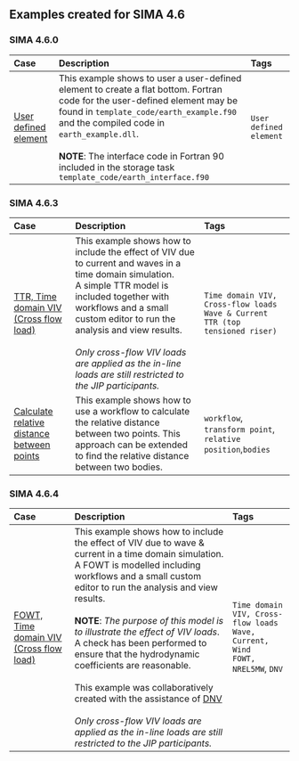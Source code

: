 ## Examples created for SIMA 4.6
  
###  SIMA 4.6.0

| Case | Description    |Tags|
|:---|:---|:---|
| [User defined element](CatenaryRiser_userdefined_element.stask)| This example shows to user a user-defined element to create a flat bottom. Fortran code for the user-defined element may be found in `template_code/earth_example.f90` and the compiled code in `earth_example.dll`. <br /> <br /> **NOTE**:  The interface code in Fortran 90 included in the storage task `template_code/earth_interface.f90` |`User defined element`|

### SIMA 4.6.3

| Case | Description    |Tags|
|:---|:---|:---|
| [TTR, Time domain VIV (Cross flow load)](sima463_example_ttr500m.stask)| This example shows how to include the effect of VIV due to current and waves in a time domain simulation. <br />A simple TTR model is included together with workflows and a small custom editor to run the analysis and view results.<br /> <br /> *Only cross-flow VIV loads are applied as the in-line loads are still restricted to the JIP participants.* |`Time domain VIV, Cross-flow loads` <br /> `Wave & Current` <br /> `TTR (top tensioned riser)`|
| [Calculate relative distance between points](sima463_Calculate_relative_distance_between_points.stask)|This example shows how to use a workflow to calculate the relative distance between two points. This approach can be extended to find the relative distance between two bodies. | `workflow`, `transform point`, `relative position`,`bodies` 


### SIMA 4.6.4

| Case | Description    |Tags|
|:---|:---|:---|
| [FOWT, Time domain VIV (Cross flow load)](sima464_Spar_OWT_DNV.stask)| This example shows how to include the effect of VIV due to wave & current in a time domain simulation. <br/>A FOWT is modelled including workflows and a small custom editor to run the analysis and view results. <br/><br/>**NOTE**: _The purpose of this model is to illustrate the effect of VIV loads_. A check has been performed to ensure that the hydrodynamic coefficients are reasonable. <br /> <br />This example was collaboratively created with the assistance of [DNV](https://www.dnv.com/services/marine-operations-and-mooring-analysis-software-sima-2324) <br /> <br /> *Only cross-flow VIV loads are applied as the in-line loads are still restricted to the JIP participants.*|`Time domain VIV, Cross-flow loads` <br/> `Wave, Current, Wind` <br/> `FOWT, NREL5MW`, `DNV`|



<!---#That is so funny! :joy: :tent:-->

<!---
- [Comparison Marine growth conditionset](comparison_marine_growth_conditionset_in_wf_set_with_CE_report.stask)
  - Model marine marine growth. 
    - Example includes a custom editor and a report generator.
- [How to use error log in a workflow set](Error_log_example_with_two_sets.stask)
  - Log of the failed cases a stored to file
- [Condition and workflow as input](Example_condition_and_workflow_as_input_report.stask)
- [Post processor operators](examplePostProcessorOperators.stask)
  - This is included in SIMA 4.2.0
- [Pass signal to an Excel file](Example_send_signals_to_Excel_sheets.stask)
- [Store data to file](storeDataToFiles.stask)

-->